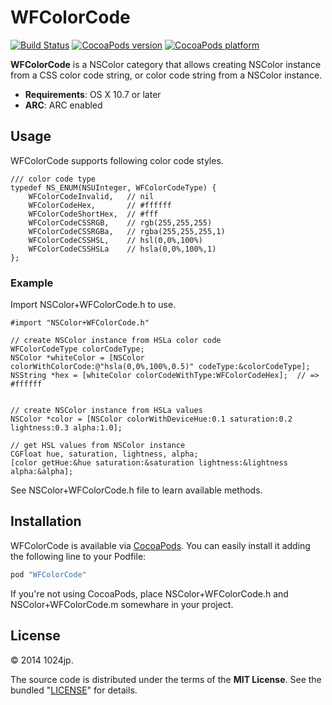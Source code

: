 
WFColorCode
=============================

[![Build Status](http://img.shields.io/travis/1024jp/WFColorCode.svg?style=flat)](https://travis-ci.org/1024jp/WFColorCode)
[![CocoaPods version](http://img.shields.io/cocoapods/v/WFColorCode.svg?style=flat)](http://cocoadocs.org/docsets/WFColorCode)
[![CocoaPods platform](http://img.shields.io/cocoapods/p/WFColorCode.svg?style=flat)](http://cocoadocs.org/docsets/WFColorCode)

__WFColorCode__ is a NSColor category that allows creating NSColor instance from a CSS color code string, or color code string from a NSColor instance.

* __Requirements__: OS X 10.7 or later
* __ARC__: ARC enabled



Usage
-----------------------------
WFColorCode supports following color code styles.

```objc
/// color code type
typedef NS_ENUM(NSUInteger, WFColorCodeType) {
    WFColorCodeInvalid,   // nil
    WFColorCodeHex,       // #ffffff
    WFColorCodeShortHex,  // #fff
    WFColorCodeCSSRGB,    // rgb(255,255,255)
    WFColorCodeCSSRGBa,   // rgba(255,255,255,1)
    WFColorCodeCSSHSL,    // hsl(0,0%,100%)
    WFColorCodeCSSHSLa    // hsla(0,0%,100%,1)
};
```

### Example
Import NSColor+WFColorCode.h to use.

```objc
#import "NSColor+WFColorCode.h"
```

```objc
// create NSColor instance from HSLa color code
WFColorCodeType colorCodeType;
NSColor *whiteColor = [NSColor colorWithColorCode:@"hsla(0,0%,100%,0.5)" codeType:&colorCodeType];
NSString *hex = [whiteColor colorCodeWithType:WFColorCodeHex];  // => #ffffff


// create NSColor instance from HSLa values
NSColor *color = [NSColor colorWithDeviceHue:0.1 saturation:0.2 lightness:0.3 alpha:1.0];

// get HSL values from NSColor instance
CGFloat hue, saturation, lightness, alpha;
[color getHue:&hue saturation:&saturation lightness:&lightness alpha:&alpha];
```

See NSColor+WFColorCode.h file to learn available methods.



Installation
-----------------------------
WFColorCode is available via [CocoaPods](http://cocoapods.org). You can easily install it adding the following line to your Podfile:

```ruby
pod "WFColorCode"
```

If you're not using CocoaPods, place NSColor+WFColorCode.h and NSColor+WFColorCode.m somewhare in your project.



License
-----------------------------
© 2014 1024jp.

The source code is distributed under the terms of the __MIT License__. See the bundled "[LICENSE](LICENSE)" for details.
